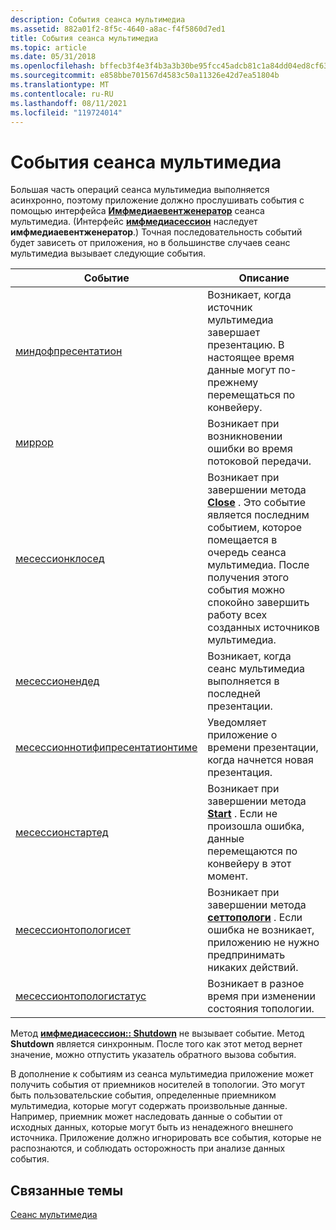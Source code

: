 ```yaml
---
description: События сеанса мультимедиа
ms.assetid: 882a01f2-8f5c-4640-a8ac-f4f5860d7ed1
title: События сеанса мультимедиа
ms.topic: article
ms.date: 05/31/2018
ms.openlocfilehash: bffecb3f4e3f4b3a3b30be95fcc45adcb81c1a84dd04ed8cf637bad759512a06
ms.sourcegitcommit: e858bbe701567d4583c50a11326e42d7ea51804b
ms.translationtype: MT
ms.contentlocale: ru-RU
ms.lasthandoff: 08/11/2021
ms.locfileid: "119724014"
---
```

# <a name="media-session-events"></a>События сеанса мультимедиа

Большая часть операций сеанса мультимедиа выполняется асинхронно, поэтому приложение должно прослушивать события с помощью интерфейса [**Имфмедиаевентженератор**](/windows/desktop/api/mfobjects/nn-mfobjects-imfmediaeventgenerator) сеанса мультимедиа. (Интерфейс [**имфмедиасессион**](/windows/desktop/api/mfidl/nn-mfidl-imfmediasession) наследует **имфмедиаевентженератор**.) Точная последовательность событий будет зависеть от приложения, но в большинстве случаев сеанс мультимедиа вызывает следующие события.



| Событие                                                                  | Описание                                                                                                                                                                                                                    |
|------------------------------------------------------------------------|--------------------------------------------------------------------------------------------------------------------------------------------------------------------------------------------------------------------------------|
| [миндофпресентатион](meendofpresentation.md)                         | Возникает, когда источник мультимедиа завершает презентацию. В настоящее время данные могут по-прежнему перемещаться по конвейеру.                                                                                                     |
| [миррор](meerror.md)                                                 | Возникает при возникновении ошибки во время потоковой передачи.                                                                                                                                                                                    |
| [месессионклосед](mesessionclosed.md)                                 | Возникает при завершении метода [**Close**](/windows/desktop/api/mfidl/nf-mfidl-imfmediasession-close) . Это событие является последним событием, которое помещается в очередь сеанса мультимедиа. После получения этого события можно спокойно завершить работу всех созданных источников мультимедиа. |
| [месессионендед](mesessionended.md)                                   | Возникает, когда сеанс мультимедиа выполняется в последней презентации.                                                                                                                                                              |
| [месессионнотифипресентатионтиме](mesessionnotifypresentationtime.md) | Уведомляет приложение о времени презентации, когда начнется новая презентация.                                                                                                                                        |
| [месессионстартед](mesessionstarted.md)                               | Возникает при завершении метода [**Start**](/windows/desktop/api/mfidl/nf-mfidl-imfmediasession-start) . Если не произошла ошибка, данные перемещаются по конвейеру в этот момент.                                                                          |
| [месессионтопологисет](mesessiontopologyset.md)                       | Возникает при завершении метода [**сеттопологи**](/windows/desktop/api/mfidl/nf-mfidl-imfmediasession-settopology) . Если ошибка не возникает, приложению не нужно предпринимать никаких действий.                                                                 |
| [месессионтопологистатус](mesessiontopologystatus.md)                 | Возникает в разное время при изменении состояния топологии.                                                                                                                                                                 |



 

Метод [**имфмедиасессион:: Shutdown**](/windows/desktop/api/mfidl/nf-mfidl-imfmediasession-shutdown) не вызывает событие. Метод **Shutdown** является синхронным. После того как этот метод вернет значение, можно отпустить указатель обратного вызова события.

В дополнение к событиям из сеанса мультимедиа приложение может получить события от приемников носителей в топологии. Это могут быть пользовательские события, определенные приемником мультимедиа, которые могут содержать произвольные данные. Например, приемник может наследовать данные о событии от исходных данных, которые могут быть из ненадежного внешнего источника. Приложение должно игнорировать все события, которые не распознаются, и соблюдать осторожность при анализе данных события.

## <a name="related-topics"></a>Связанные темы

<dl> <dt>

[Сеанс мультимедиа](media-session.md)
</dt> </dl>

 

 



